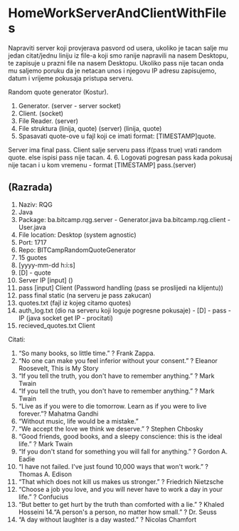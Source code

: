 # HomeWorkServerAndClientWithFiles

Napraviti server koji provjerava pasvord od usera, ukoliko je tacan salje  mu jedan citat/jednu liniju iz file-a koji smo ranije napravili na nasem Desktopu,
te zapisuje u prazni file na nasem Desktopu.
Ukoliko pass nije tacan onda mu saljemo poruku da je netacan unos i njegovu IP adresu zapisujemo, datum i vrijeme pokusaja pristupa serveru.


Random quote generator (Kostur).
1. Generator. (server - server socket)
2. Client. (socket)
3. File Reader. (server)
4. File struktura (linija, quote) (server)
                  (linija, quote)
5. Spasavati quote-ove u fajl koji ce imati format: [TIMESTAMP]quote.

Server ima final pass.
Client salje serveru pass 
if(pass true)
vrati random quote.
else
 ispisi pass nije tacan.
4. 
6. Logovati pogresan pass kada pokusaj nije tacan i u kom vremenu - format [TIMESTAMP] pass.(server)

(Razrada)
-----------------------------
1. Naziv: RQG
2. Java
3. Package: ba.bitcamp.rqg.server
             - Generator.java
           ba.bitcamp.rqg.client
             - User.java
4. File location: Desktop (system agnostic)
5. Port: 1717
6. Repo: BITCampRandomQuoteGenerator
7. 15 guotes
8. [yyyy-mm-dd h:i:s]
9. [D] - quote
10. Server IP [input] ()
11. pass [input] Client (Password handling (pass se proslijedi na klijentu))
12. pass final static (na serveru je pass zakucan)
13. quotes.txt (fajl iz kojeg citamo quotes)
14. auth_log.txt (dio na serveru koji loguje pogresne pokusaje) - [D] - pass - IP (java socket get IP - procitati)  
15. recieved_quotes.txt Client 



Citati:
1. “So many books, so little time.”  ? Frank Zappa.
2. “No one can make you feel inferior without your consent.” ? Eleanor Roosevelt, This is My Story
3. “If you tell the truth, you don't have to remember anything.” ? Mark Twain
4. “If you tell the truth, you don't have to remember anything.” ? Mark Twain
5. “Live as if you were to die tomorrow. Learn as if you were to live forever.”? Mahatma Gandhi
6. “Without music, life would be a mistake.” 
7. “We accept the love we think we deserve.” ? Stephen Chbosky
8. “Good friends, good books, and a sleepy conscience: this is the ideal life.” ? Mark Twain
9. “If you don't stand for something you will fall for anything.” ? Gordon A. Eadie
10. “I have not failed. I've just found 10,000 ways that won't work.” ? Thomas A. Edison
11. “That which does not kill us makes us stronger.” ? Friedrich Nietzsche
12. “Choose a job you love, and you will never have to work a day in your life.” ? Confucius
13. “But better to get hurt by the truth than comforted with a lie.” ? Khaled Hosseini
14.“A person's a person, no matter how small.” ? Dr. Seuss
15. “A day without laughter is a day wasted.” ? Nicolas Chamfort
